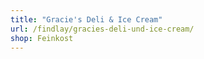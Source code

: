 ```yaml
---
title: "Gracie's Deli & Ice Cream"
url: /findlay/gracies-deli-und-ice-cream/
shop: Feinkost
---
```

